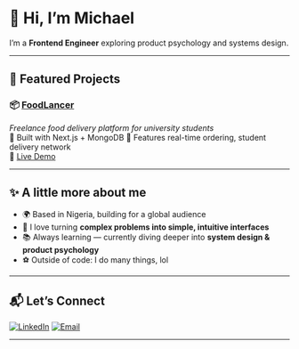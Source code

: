 # 👋 Hi, I’m Michael

I’m a **Frontend Engineer** exploring product psychology and systems design.

---

## 🌟 Featured Projects

### 📦 [FoodLancer](https://github.com/your-username/foodlancer)  
_Freelance food delivery platform for university students_  
🔹 Built with Next.js + MongoDB
🔹 Features real-time ordering, student delivery network  
🔹 [Live Demo](https://foodlancerapp.com)

---

## ✨ A little more about me
- 🌍 Based in Nigeria, building for a global audience  
- 🎨 I love turning **complex problems into simple, intuitive interfaces**  
- 📚 Always learning — currently diving deeper into **system design & product psychology**  
- ⚽ Outside of code: I do many things, lol

---

## 📬 Let’s Connect
[![LinkedIn](https://img.shields.io/badge/LinkedIn-0A66C2?logo=linkedin&logoColor=white&style=for-the-badge)](https://www.linkedin.com/in/michaeldimimu)
[![Email](https://img.shields.io/badge/Email-D14836?logo=gmail&logoColor=white&style=for-the-badge)](mailto:michaeldimimu@gmail.com)  

---
